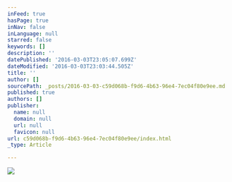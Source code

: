 ```yaml
---
inFeed: true
hasPage: true
inNav: false
inLanguage: null
starred: false
keywords: []
description: ''
datePublished: '2016-03-03T23:05:07.699Z'
dateModified: '2016-03-03T23:03:44.505Z'
title: ''
author: []
sourcePath: _posts/2016-03-03-c59d068b-f9d6-4b63-96e4-7ec04f80e9ee.md
published: true
authors: []
publisher:
  name: null
  domain: null
  url: null
  favicon: null
url: c59d068b-f9d6-4b63-96e4-7ec04f80e9ee/index.html
_type: Article

---
```

![](https://the-grid-user-content.s3-us-west-2.amazonaws.com/95ab417e-10d0-4267-adfa-95b8aaf09884.jpg)